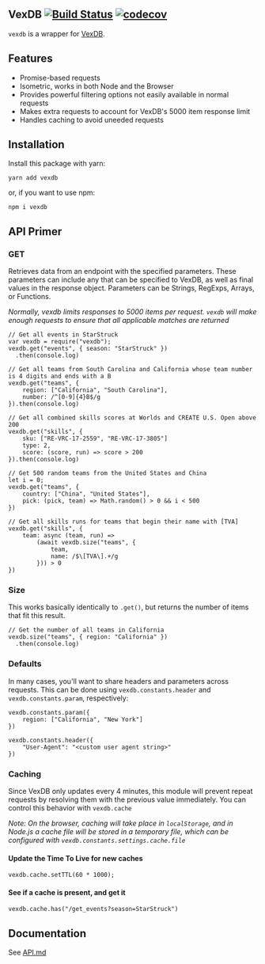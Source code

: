 ## VexDB [![Build Status](https://travis-ci.org/MayorMonty/vexdb.svg?branch=master)](https://travis-ci.org/MayorMonty/vexdb) [![codecov](https://codecov.io/gh/MayorMonty/vexdb/branch/master/graph/badge.svg)](https://codecov.io/gh/MayorMonty/vexdb)

`vexdb` is a wrapper for [VexDB](https://vexdb.io).

## Features
 - Promise-based requests
 - Isometric, works in both Node and the Browser
 - Provides powerful filtering options not easily available in normal requests
 - Makes extra requests to account for VexDB's 5000 item response limit
 - Handles caching to avoid uneeded requests

## Installation

Install this package with yarn:

    yarn add vexdb

or, if you want to use npm:

    npm i vexdb

## API Primer

### GET

Retrieves data from an endpoint with the specified parameters. These parameters can include any that can be specified to VexDB, as well as final values in the response object. Parameters can be Strings, RegExps, Arrays, or Functions. 

*Normally, vexdb limits responses to 5000 items per request. `vexdb` will make enough requests to ensure that all applicable matches are returned*

    // Get all events in StarStruck
    var vexdb = require("vexdb");
    vexdb.get("events", { season: "StarStruck" })
      .then(console.log)
    
    // Get all teams from South Carolina and California whose team number is 4 digits and ends with a B
    vexdb.get("teams", { 
        region: ["California", "South Carolina"],
        number: /^[0-9]{4}B$/g 
    }).then(console.log) 

    // Get all combined skills scores at Worlds and CREATE U.S. Open above 200
    vexdb.get("skills", {
        sku: ["RE-VRC-17-2559", "RE-VRC-17-3805"]
        type: 2,
        score: (score, run) => score > 200
    }).then(console.log)

    // Get 500 random teams from the United States and China
    let i = 0;
    vexdb.get("teams", {
        country: ["China", "United States"],
        pick: (pick, team) => Math.random() > 0 && i < 500
    })

    // Get all skills runs for teams that begin their name with [TVA]
    vexdb.get("skills", {
        team: async (team, run) => 
            (await vexdb.size("teams", {
                team,
                name: /$\[TVA\].+/g
            })) > 0
    })


### Size

This works basically identically to `.get()`, but returns the number of items that fit this result.

    // Get the number of all teams in California
    vexdb.size("teams", { region: "California" })
      .then(console.log) 

### Defaults
In many cases, you'll want to share headers and parameters across requests. This can be done using `vexdb.constants.header` and `vexdb.constants.param`, respectively:

    vexdb.constants.param({
        region: ["California", "New York"]
    }) 

    vexdb.constants.header({
        "User-Agent": "<custom user agent string>"
    })



### Caching
Since VexDB only updates every 4 minutes, this module will prevent repeat requests by resolving them with the previous value immediately. You can control this behavior with `vexdb.cache`

*Note: On the browser, caching will take place in `localStorage`, and in Node.js a cache file will be stored in a temporary file, which can be configured with `vexdb.constants.settings.cache.file`*

#### Update the Time To Live for new caches

    vexdb.cache.setTTL(60 * 1000);

#### See if a cache is present, and get it

    vexdb.cache.has("/get_events?season=StarStruck")


## Documentation
See [API.md](https://github.com/MayorMonty/vexdb/blob/master/API.md)
